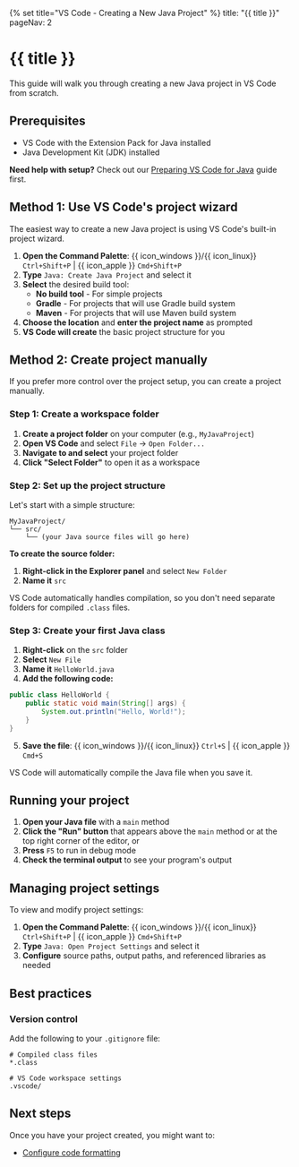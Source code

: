 {% set title="VS Code - Creating a New Java Project" %}
<frontmatter>
  title: "{{ title }}"
  pageNav: 2
</frontmatter>

# {{ title }}

This guide will walk you through creating a new Java project in VS Code from scratch.

## Prerequisites

* VS Code with the Extension Pack for Java installed
* Java Development Kit (JDK) installed

<box type="tip" seamless>

**Need help with setup?** Check out our [Preparing VS Code for Java](vscodeJavaPrep.html) guide first.
</box>

## Method 1: Use VS Code's project wizard

The easiest way to create a new Java project is using VS Code's built-in project wizard.

1. **Open the Command Palette**: {{ icon_windows }}/{{ icon_linux}} `Ctrl+Shift+P` | {{ icon_apple }} `Cmd+Shift+P`
2. **Type** `Java: Create Java Project` and select it
3. **Select** the desired build tool:
   * **No build tool** - For simple projects
   * **Gradle** - For projects that will use Gradle build system
   * **Maven** - For projects that will use Maven build system
4. **Choose the location** and **enter the project name** as prompted
5. **VS Code will create** the basic project structure for you

## Method 2: Create project manually

If you prefer more control over the project setup, you can create a project manually.

### Step 1: Create a workspace folder

1. **Create a project folder** on your computer (e.g., `MyJavaProject`)
2. **Open VS Code** and select `File` → `Open Folder...`
3. **Navigate to and select** your project folder
4. **Click "Select Folder"** to open it as a workspace

### Step 2: Set up the project structure

Let's start with a simple structure:

```text
MyJavaProject/
└── src/
    └── (your Java source files will go here)
```

**To create the source folder:**

1. **Right-click in the Explorer panel** and select `New Folder`
2. **Name it** `src`

<box type="info" seamless>

VS Code automatically handles compilation, so you don't need separate folders for compiled `.class` files.
</box>

### Step 3: Create your first Java class

1. **Right-click** on the `src` folder
2. **Select** `New File`
3. **Name it** `HelloWorld.java`
4. **Add the following code:**

```java
public class HelloWorld {
    public static void main(String[] args) {
        System.out.println("Hello, World!");
    }
}
```

5. **Save the file**: {{ icon_windows }}/{{ icon_linux}} `Ctrl+S` | {{ icon_apple }} `Cmd+S`

VS Code will automatically compile the Java file when you save it.

## Running your project

1. **Open your Java file** with a `main` method
2. **Click the "Run" button** that appears above the `main` method or at the top right corner of the editor, or
3. **Press** `F5` to run in debug mode
4. **Check the terminal output** to see your program's output

## Managing project settings

To view and modify project settings:

1. **Open the Command Palette**: {{ icon_windows }}/{{ icon_linux}} `Ctrl+Shift+P` | {{ icon_apple }} `Cmd+Shift+P`
2. **Type** `Java: Open Project Settings` and select it
3. **Configure** source paths, output paths, and referenced libraries as needed

## Best practices

### Version control

Add the following to your `.gitignore` file:

```gitignore
# Compiled class files
*.class

# VS Code workspace settings
.vscode/
```

## Next steps

Once you have your project created, you might want to:

* [Configure code formatting](vscodeCodeStyle.html)
